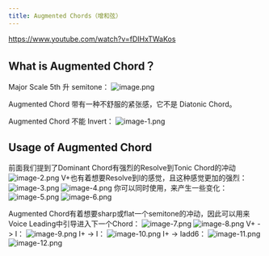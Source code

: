 ```yaml
---
title: Augmented Chords（增和弦）
---
```


https://www.youtube.com/watch?v=fDIHxTWaKos

## What is Augmented Chord？

Major Scale 5th 升 semitone：
![image.png](/images/Pub_Note_AugmentedChords/image.png)

Augmented Chord 带有一种不舒服的紧张感，它不是 Diatonic Chord。

Augmented Chord 不能 Invert：
![image-1.png](/images/Pub_Note_AugmentedChords/image-1.png)

## Usage of Augmented Chord
前面我们提到了Dominant Chord有强烈的Resolve到Tonic Chord的冲动
![image-2.png](/images/Pub_Note_AugmentedChords/image-2.png)
V+也有着想要Resolve到I的感觉，且这种感觉更加的强烈：
![image-3.png](/images/Pub_Note_AugmentedChords/image-3.png)
![image-4.png](/images/Pub_Note_AugmentedChords/image-4.png)
你可以同时使用，来产生一些变化：
![image-5.png](/images/Pub_Note_AugmentedChords/image-5.png)
![image-6.png](/images/Pub_Note_AugmentedChords/image-6.png)

Augmented Chord有着想要sharp或flat一个semitone的冲动，因此可以用来Voice Leading中引导进入下一个Chord：
![image-7.png](/images/Pub_Note_AugmentedChords/image-7.png)
![image-8.png](/images/Pub_Note_AugmentedChords/image-8.png)
V+ -> I：
![image-9.png](/images/Pub_Note_AugmentedChords/image-9.png)
I+ -> I：
![image-10.png](/images/Pub_Note_AugmentedChords/image-10.png)
I+ -> Iadd6：
![image-11.png](/images/Pub_Note_AugmentedChords/image-11.png)
![image-12.png](/images/Pub_Note_AugmentedChords/image-12.png)